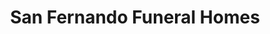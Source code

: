 ---
title: "San Fernando Funeral Homes"
url: /lipa/san-fernando-funeral-homes/
shop: funeral directors
---